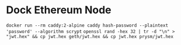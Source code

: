 # Dock Ethereum Node

`docker run --rm caddy:2-alpine caddy hash-password --plaintext 'password' --algorithm scrypt`
`openssl rand -hex 32 | tr -d "\n" > "jwt.hex" && cp jwt.hex geth/jwt.hex && cp jwt.hex prysm/jwt.hex`